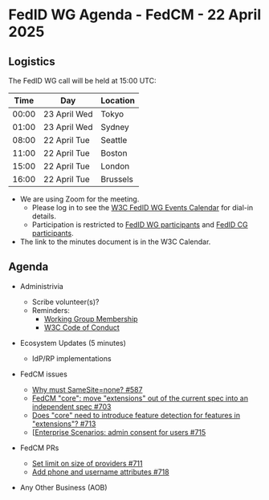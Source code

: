 # FedID WG Agenda - FedCM - 22 April 2025

## Logistics

The FedID WG call will be held at 15:00 UTC:

| Time         | Day    | Location      |
| ------------ | ------ | ------------- |
| 00:00 | 23 April Wed | Tokyo         |
| 01:00 | 23 April Wed | Sydney        |
| 08:00 | 22 April Tue | Seattle       |
| 11:00 | 22 April Tue | Boston        |
| 15:00 | 22 April Tue | London        |
| 16:00 | 22 April Tue | Brussels      |


* We are using Zoom for the meeting.
    * Please log in to see the [W3C FedID WG Events Calendar](https://www.w3.org/groups/wg/fedid/calendar/) for dial-in details. 
    * Participation is restricted to [FedID WG participants](https://www.w3.org/groups/wg/fedid/participants/) and [FedID CG participants](https://www.w3.org/groups/cg/fed-id/participants/).
* The link to the minutes document is in the W3C Calendar. 

## Agenda

* Administrivia
  * Scribe volunteer(s)?
  * Reminders: 
     * [Working Group Membership](https://www.w3.org/groups/wg/fedid/)
     * [W3C Code of Conduct](https://www.w3.org/policies/code-of-conduct/)

* Ecosystem Updates (5 minutes)
   * IdP/RP implementations
     
* FedCM issues
   * [Why must SameSite=none? #587](https://github.com/w3c-fedid/FedCM/issues/587)
   * [FedCM "core": move "extensions" out of the current spec into an independent spec #703](https://github.com/w3c-fedid/FedCM/issues/703)
   * [Does "core" need to introduce feature detection for features in "extensions"? #713](https://github.com/w3c-fedid/FedCM/issues/713)
   * [[Enterprise Scenarios: admin consent for users #715](https://github.com/w3c-fedid/FedCM/issues/715)

* FedCM PRs
   * [Set limit on size of providers #711](https://github.com/w3c-fedid/FedCM/pull/711)
   * [Add phone and username attributes #718](https://github.com/w3c-fedid/FedCM/pull/718)

* Any Other Business (AOB)
